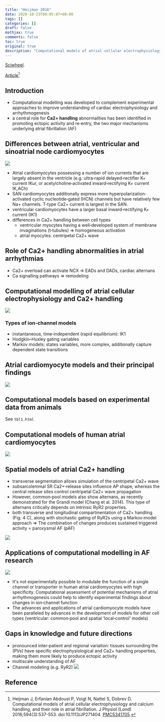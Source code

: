 ```yaml
---
title: "Heijman 2016"
date: 2020-10-23T00:05:07+08:00
tags: []
categories: []
draft: false
mathjax: true
comments: false
toc: true
original: true
description: "Computational models of atrial cellular electrophysiology and calcium handling, and their role in atrial fibrillation"
---
```


[Sciwheel](https://sciwheel.com/work/#/items/4522998).

[Article](https://www.ncbi.nlm.nih.gov/pmc/articles/PMC5341705/)[^Heijman2016]

<!--more-->

## Introduction
* Computational modelling was developed to complement experimental approaches to improve understanding of cardiac electrophysiology and arrhythmogenesis
* a central role for **Ca2+ handling** abnormalities has been identified in promoting ectopic activity and re‐entry, the two major mechanisms underlying atrial fibrillation (AF)

## Differences between atrial, ventricular and sinoatrial node cardiomyocytes
![](https://wol-prod-cdn.literatumonline.com/cms/attachment/51e70313-e845-4590-82d9-34951e12da77/tjp6968-fig-0001-m.jpg)
* Atrial cardiomyocytes possessing a number of ion currents that are largely absent in the ventricle (e.g. ultra‐rapid delayed‐rectifier K+ current IKur, or acetylcholine‐activated inward‐rectifying K+ current IK,ACh)
* SAN cardiomyocytes additionally express more hyperpolarization‐activated cyclic nucleotide‐gated (HCN) channels but have relatively few Na+ channels. T‐type Ca2+ current is largest in the SAN.
* ventricular cardiomyocytes have a larger basal inward‐rectifying K+ current (IK1)
* differences in Ca2+ handling between cell types
    * ventricular myocytes having a well‐developed system of membrane invaginations (t‐tubules) => homogeneous activation
    * atrial myocytes: centripetal Ca2+ wave
## Role of Ca2+ handling abnormalities in atrial arrhythmias
* Ca2+ overload can activate NCX => EADs and DADs, cardiac alternans
* Ca signalling pathways => remodeling
## Computational modelling of atrial cellular electrophysiology and Ca2+ handling
![](https://wol-prod-cdn.literatumonline.com/cms/attachment/48a7aa9e-3aa0-46b2-9734-3111e8a2cd5a/tjp6968-fig-0002-m.jpg)
### Types of ion‐channel models
* instantaneous, time‐independent (rapid equilibrium): IK1
* Hodgkin–Huxley gating variables
* Markov models: states variables, more complex, additionally capture dependent state transitions
## Atrial cardiomyocyte models and their principal findings
![](https://wol-prod-cdn.literatumonline.com/cms/attachment/aa159db6-8c60-4ee3-bd34-5b40ce7aa6cd/tjp6968-fig-0003-m.jpg)
## Computational models based on experimental data from animals
See `tbl1.html`
## Computational models of human atrial cardiomyocytes
![](https://wol-prod-cdn.literatumonline.com/cms/attachment/1db50ef8-f5eb-4dfd-9fc1-eec7c294362f/tjp6968-fig-0004-m.jpg)
## Spatial models of atrial Ca2+ handling
* transverse segmentation allows simulation of the centripetal Ca2+ wave
* subsarcolemmal SR Ca2+‐release sites influence AP shape, whereas the central release sites control centripetal Ca2+ wave propagation
* However, common‐pool models also show alternans, as recently demonstrated for the Grandi model (Chang et al. 2014). This type of alternans critically depends on intrinsic RyR2 properties.
* both transverse and longitudinal compartmentation of Ca2+ handling (Fig. 4 C), along with stochastic gating of RyR2s using a Markov‐model approach => The combination of changes produces sustained triggered activity = paroxysmal AF (pAF)

![](https://wol-prod-cdn.literatumonline.com/cms/attachment/233e228f-9991-4b28-8120-b1b89abd0ba3/tjp6968-fig-0005-m.jpg)

## Applications of computational modelling in AF research
![](https://wol-prod-cdn.literatumonline.com/cms/attachment/d520f791-6144-4133-9050-c35301c65694/tjp6968-fig-0006-m.jpg)

* It's not experimentally possible to modulate the function of a single channel or transporter in human atrial cardiomyocytes with high specificity. Computational assessment of potential mechanisms of atrial arrhythmogenesis could help to identify experimental findings about changes in ion‐channel function
* The advances and applications of atrial cardiomyocyte models have been paralleled by advances in the development of models for other cell types (ventricular: common‐pool and spatial ‘local‐control’ models)
## Gaps in knowledge and future directions
* pronounced inter‐patient and regional variation: tissues surrounding the (PVs) have specific electrophysiological and Ca2+ handling properties, making them more likely to produce ectopic activity
* multiscale understanding of AF
* Channel modeling (e.g. RyR2)
![](https://wol-prod-cdn.literatumonline.com/cms/attachment/a77de851-f73a-48a6-8f01-987eaa35d0df/tjp6968-fig-0007-m.jpg)

## Reference

[^Heijman2016]: Heijman J, Erfanian Abdoust P, Voigt N, Nattel S, Dobrev D. Computational models of atrial cellular electrophysiology and calcium handling, and their role in atrial fibrillation. J Physiol (Lond) 2016;594(3):537-553. doi:10.1113/JP271404. [PMC5341705](http://www.ncbi.nlm.nih.gov/pmc/articles/PMC5341705).
